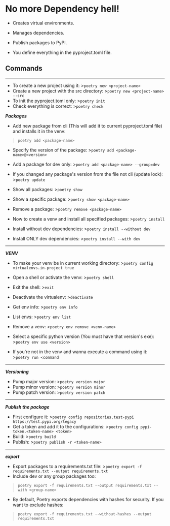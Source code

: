 # No more Dependency hell!
- Creates virtual environments.
- Manages dependencies.
- Publish packages to PyPI.

- You define everything in the pyproject.toml file.

## Commands
----------------
- To create a new project using it: >`poetry new <project-name>`
- Create a new project with the src directory: >`poetry new <project-name> --src`
- To init the pyproject.toml only: >`poetry init`
- Check everything is correct: >`poetry check`

***Packages***
- Add new package from cli (This will add it to current pyproject.toml file) and installs it in the venv:
>`poetry add <package-name>`
- Specify the version of the package: >`poetry add <package-name>@<version>`
- Add a package for dev only: >`poetry add <package-name> --group=dev`
- If you changed any package's version from the file not cli (update lock): >`poetry update`

- Show all packages: >`poetry show`
- Show a specific package: >`poetry show <package-name>`
- Remove a package: >`poetry remove <package-name>`

- Now to create a venv and install all specified packages: >`poetry install`
- Install without dev dependencies: >`poetry install --without dev`
- Install ONLY dev dependencies: >`poetry install --with dev`

------------
***VENV***
- To make your venv be in current working directory: >`poetry config virtualenvs.in-project true`
- Open a shell or activate the venv: >`poetry shell`
- Exit the shell: >`exit`
- Deactivate the virtualenv: >`deactivate`
- Get env info: >`poetry env info`
- List envs: >`poetry env list`
- Remove a venv: >`poetry env remove <venv-name>`
- Select a specific python version (You must have that version's exe): >`poetry env use <version>`

- If you're not in the venv and wanna execute a command using it: >`poetry run <command`

-----------------
***Versioning***
- Pump major version: >`poetry version major`
- Pump minor version: >`poetry version minor`
- Pump patch version: >`poetry version patch`

---------------------------
***Publish the package***
- First configure it: >`poetry config repositories.test-pypi https://test.pypi.org/legacy`
- Get a token and add it to the configurations: >`poetry config pypi-token.<token-name> <token>`
- Build: >`poetry build`
- Publish: >`poetry publish -r <token-name>`

---------------
***export***
- Export packages to a requirements.txt file: >`poetry export -f requirements.txt --output requirements.txt`
- Include dev or any group packages too:
>`poetry export -f requirements.txt --output requirements.txt --with <group-name>`
- By default, Poetry exports dependencies with hashes for security. If you want to exclude hashes:
>`poetry export -f requirements.txt --without-hashes --output requirements.txt`